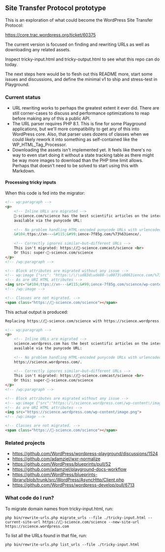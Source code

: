 ## Site Transfer Protocol prototype

This is an exploration of what could become the WordPress
Site Transfer Protocol:

https://core.trac.wordpress.org/ticket/60375

The current version is focused on finding and rewriting
URLs as well as downloading any related assets.

Inspect tricky-input.html and tricky-output.html to
see what this repo can do today.

The next steps here would be to flesh out this README more,
start some issues and discussions, and define the minimal
v1 to ship and stress-test in Playground.

### Current status

* URL rewriting works to perhaps the greatest extent it ever did.
  There are still corner-cases to discuss and performance optimizations
  to reap before making any of this a public API.
* The URL parser requires PHP 8.1. This is fine for some Playground applications,
  but we'll more compatibility to get any of this into WordPress core. Also, that
  parser uses dozens of classes when we could likely rework it into something as
  self-contained like the WP\_HTML\_Tag\_Processor.
* Downloading the assets isn't implemented yet. It feels like there's
  no way to even start doing it without a state tracking table as there
  might be way more images to download than the PHP time limit allows.
  Perhaps that doesn't need to be solved to start using this with Markdown.

#### Processing tricky inputs

When this code is fed into the migrator:

```html
<!-- wp:paragraph -->
<p>
	<!-- Inline URLs are migrated -->
	🚀-science.com/science has the best scientific articles on the internet! We're also
	available via the punycode URL:
	
	<!-- No problem handling HTML-encoded punycode URLs with urlencoded characters in the path -->
	&#104;ttps://xn---&#115;&#99;ience-7f85g.com/%73%63ience/.
	
	<!-- Correctly ignores similar–but–different URLs -->
	This isn't migrated: https://🚀-science.comcast/science <br>
	Or this: super-🚀-science.com/science
</p>
<!-- /wp:paragraph -->

<!-- Block attributes are migrated without any issue -->
<!-- wp:image {"src": "https:\/\/\ud83d\ude80-\u0073\u0063ience.com/%73%63ience/wp-content/image.png"} -->
<!-- As are URI HTML attributes -->
<img src="&#104;ttps://xn---&#115;&#99;ience-7f85g.com/science/wp-content/image.png">
<!-- /wp:image -->

<!-- Classes are not migrated. -->
<span class="https://🚀-science.com/science"></span>
```

This actual output is produced:

```html
Replacing https://🚀-science.com/science with https://science.wordpress.com in the input.

<!-- wp:paragraph -->
<p>
	<!-- Inline URLs are migrated -->
	science.wordpress.com has the best scientific articles on the internet! We're also
	available via the punycode URL:
	
	<!-- No problem handling HTML-encoded punycode URLs with urlencoded characters in the path -->
	https://science.wordpress.com/.
	
	<!-- Correctly ignores similar–but–different URLs -->
	This isn't migrated: https://🚀-science.comcast/science <br>
	Or this: super-🚀-science.com/science
</p>
<!-- /wp:paragraph -->

<!-- Block attributes are migrated without any issue -->
<!-- wp:image {"src":"https:\/\/science.wordpress.com\/wp-content\/image.png"} -->
<!-- As are URI HTML attributes -->
<img src="https://science.wordpress.com/wp-content/image.png">
<!-- /wp:image -->

<!-- Classes are not migrated. -->
<span class="https://🚀-science.com/science"></span>
```

### Related projects

* https://github.com/WordPress/wordpress-playground/discussions/1524
* https://github.com/adamziel/wxr-normalize
* https://github.com/WordPress/blueprints/pull/52
* https://github.com/adamziel/playground-docs-workflow
* https://github.com/WordPress/blueprints-library/blob/trunk/src/WordPress/AsyncHttp/Client.php
* https://github.com/WordPress/wordpress-develop/pull/6713

### What code do I run?

To migrate domain names from tricky-input.html, run:

```shell
php bin/rewrite-urls.php migrate_urls --file ./tricky-input.html --current-site-url https://🚀-science.com/science --new-site-url https://science.wordpress.com
```

To list all the URLs found in that file, run:

```shell
php bin/rewrite-urls.php list_urls --file ./tricky-input.html 
```



